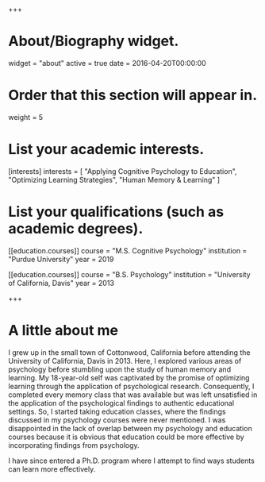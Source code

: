+++
# About/Biography widget.
widget = "about"
active = true
date = 2016-04-20T00:00:00

# Order that this section will appear in.
weight = 5

# List your academic interests.
[interests]
  interests = [
    "Applying Cognitive Psychology to Education",
    "Optimizing Learning Strategies",
    "Human Memory & Learning"
  ]

# List your qualifications (such as academic degrees).
[[education.courses]]
  course = "M.S. Cognitive Psychology"
  institution = "Purdue University"
  year = 2019

[[education.courses]]
  course = "B.S. Psychology"
  institution = "University of California, Davis"
  year = 2013
 
+++

# A little about me

I grew up in the small town of Cottonwood, California before attending the University of California, Davis in 2013. Here, I explored various areas of psychology before stumbling upon the study of human memory and learning. My 18-year-old self was captivated by the promise of optimizing learning through the application of psychological research. Consequently, I completed every memory class that was available but was left unsatisfied in the application of the psychological findings to authentic educational settings. So, I started taking education classes, where the findings discussed in my psychology courses were never mentioned. I was disappointed in the lack of overlap between my psychology and education courses because it is obvious that education could be more effective by incorporating findings from psychology. 

I have since entered a Ph.D. program where I attempt to find ways students can learn more effectively.
